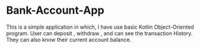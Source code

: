 # Bank-Account-App
This is a simple application in which, I have use basic Kotlin Object-Oriented program. 
User can deposit , withdraw , and can see the transaction History. They can also know their current account balance.

